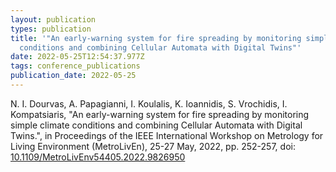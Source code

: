 ```yaml
---
layout: publication
types: publication
title: '"An early-warning system for fire spreading by monitoring simple climate
  conditions and combining Cellular Automata with Digital Twins"'
date: 2022-05-25T12:54:37.977Z
tags: conference_publications
publication_date: 2022-05-25
---
```

<!--StartFragment-->

N. I. Dourvas, A. Papagianni, I. Koulalis, K. Ioannidis, S. Vrochidis, I. Kompatsiaris, "An early-warning system for fire spreading by monitoring simple climate conditions and combining Cellular Automata with Digital Twins.", in Proceedings of the IEEE International Workshop on Metrology for Living Environment (MetroLivEn), 25-27 May, 2022, pp. 252-257, doi: [10.1109/MetroLivEnv54405.2022.9826950](https://ieeexplore.ieee.org/document/9826950)

<!--EndFragment-->
